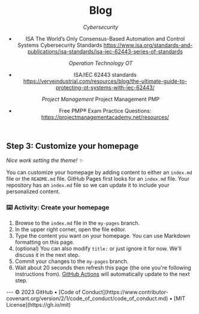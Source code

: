 <header>
  
<!-------------------------------------------------------------------------------------------------------------------------------------
 
. Style	Syntax	Keyboard shortcut	Example	Output
Bold	** ** or __ __	Command+B (Mac) or Ctrl+B (Windows/Linux)	**This is bold text**	This is bold text
Italic	* * or _ _     	Command+I (Mac) or Ctrl+I (Windows/Linux)	_This text is italicized_	This text is italicized
Strikethrough	~~ ~~	None	~~This was mistaken text~~	This was mistaken text
Bold and nested italic	** ** and _ _	None	**This text is _extremely_ important**	This text is extremely important
All bold and italic	*** ***	None	***All this text is important***	All this text is important
Subscript	<sub> </sub>	None	This is a <sub>subscript</sub> text	This is a subscript text
Superscript	<sup> </sup>	None	This is a <sup>superscript</sup> text	This is a superscript text

. Quoting text
You can quote text with a >.
Text that is not a quote
> Text that is a quote

. Color	Syntax	Example	Output
HEX	`#RRGGBB`	`#0969DA`	Screenshot of rendered GitHub Markdown showing how HEX value #0969DA appears with a blue circle.
RGB	`rgb(R,G,B)`	`rgb(9, 105, 218)`	Screenshot of rendered GitHub Markdown showing how RGB value 9, 105, 218 appears with a blue circle.
HSL	`hsl(H,S,L)`	`hsl(212, 92%, 45%)`	Screenshot of rendered GitHub Markdown showing how HSL value 212, 92%, 45% appears with a blue circle.

. Lists
  You can make an unordered list by preceding one or more lines of text with -, *, or +.
  
  - George Washington
  * John Adams
  + Thomas Jefferson
  Screenshot of rendered GitHub Markdown showing a bulleted list of the names of the first three American presidents.
  
  To order your list, precede each line with a number.
  
  1. James Madison
  1. James Monroe
  1. John Quincy Adams
  Screenshot of rendered GitHub Markdown showing a numbered list of the names of the fourth, fifth, and sixth American presidents.
  
  Nested Lists
  You can create a nested list by indenting one or more list items below another item.
  
  To create a nested list using the web editor on GitHub or a text editor that uses a monospaced font, like Visual Studio Code, you can align your list visually. Type space characters in front of your nested list item until the list marker character (- or *) lies directly below the first character of the text in the item above it.
  
  1. First list item
     - First nested list item
       - Second nested list item
  Note: In the web-based editor, you can indent or dedent one or more lines of text by first highlighting the desired lines and then using Tab or Shift+Tab respectively.
  
  Screenshot of Markdown in Visual Studio Code showing how indented bullets align vertically with the first letter of the text lines above them.
  
  Screenshot of rendered GitHub Markdown showing a numbered item followed by a bulleted item nested one level to the right, and another bulleted item nested yet further to the right.
  
  To create a nested list in the comment editor on GitHub, which doesn't use a monospaced font, you can look at the list item immediately above the nested list and count the number of characters that appear before the content of the item. Then type that number of space characters in front of the nested list item.
  
  In this example, you could add a nested list item under the list item 100. First list item by indenting the nested list item a minimum of five spaces, since there are five characters (100 .) before First list item.
  
  100. First list item
       - First nested list item
  Screenshot of rendered GitHub Markdown showing a list item prefaced by the number 100 followed by a bulleted item nested one level to the right.
  
  You can create multiple levels of nested lists using the same method. For example, because the first nested list item has seven characters (␣␣␣␣␣-␣) before the nested list content First nested list item, you would need to indent the second nested list item by at least two more characters (nine spaces minimum).
  
  100. First list item
         - First nested list item
           - Second nested list item
  Screenshot of rendered GitHub Markdown showing a list item prefaced by the number 100 followed by a bulleted item nested one level to the right, and another bulleted item nested yet further to the right.
  

---------------------------------------------------------------------------------------------------------------------->
  
<!--
  <<< Author notes: Course header >>>
  Include a 1280×640 image, course title in sentence case, and a concise description in emphasis.
  In your repository settings: enable template repository, add your 1280×640 social image, auto delete head branches.
  Add your open source license, GitHub uses MIT license.
-->

# Blog


_Cybersecurity_ 

* ISA The World’s Only Consensus-Based Automation and Control Systems Cybersecurity Standards
https://www.isa.org/standards-and-publications/isa-standards/isa-iec-62443-series-of-standards

_Operation Technology OT_ 
* ISA/IEC 62443 standards 
https://verveindustrial.com/resources/blog/the-ultimate-guide-to-protecting-ot-systems-with-iec-62443/

_Project Management_ 
Project Management PMP 
* Free PMP® Exam Practice Questions: https://projectmanagementacademy.net/resources/


</header>

<!--
  <<< Author notes: Step 3 >>>
  Start this step by acknowledging the previous step.
  Define terms and link to docs.github.com.
  Historic note: previous version checked the homepage content was not empty.
-->

## Step 3: Customize your homepage

_Nice work setting the theme! :sparkles:_

You can customize your homepage by adding content to either an `index.md` file or the `README.md` file. GitHub Pages first looks for an `index.md` file. Your repository has an `index.md` file so we can update it to include your personalized content.

### :keyboard: Activity: Create your homepage

1. Browse to the `index.md` file in the `my-pages` branch.
1. In the upper right corner, open the file editor.
1. Type the content you want on your homepage. You can use Markdown formatting on this page.
1. (optional) You can also modify `title:` or just ignore it for now. We'll discuss it in the next step.
1. Commit your changes to the `my-pages` branch.
1. Wait about 20 seconds then refresh this page (the one you're following instructions from). [GitHub Actions](https://docs.github.com/en/actions) will automatically update to the next step.

<footer>
  <!--
    <<< Author notes: Footer >>>
    Add a link to get support, GitHub status page, code of conduct, license link.
  -->
  ---
  &copy; 2023 GitHub &bull; [Code of Conduct](https://www.contributor-covenant.org/version/2/1/code_of_conduct/code_of_conduct.md) &bull; [MIT License](https://gh.io/mit)
</footer>
